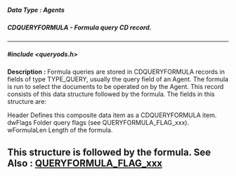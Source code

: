 ##### Data Type : Agents
##### CDQUERYFORMULA - Formula query CD record.
---
##### #include <queryods.h>
**Description :**
Formula queries are stored in CDQUERYFORMULA records in fields of type 
TYPE_QUERY, usually the query field of an Agent.  The formula is run to select 
the documents to be operated on by the Agent.  This record consists of this 
data structure followed by the formula.  The fields in this structure are:

Header  Defines this composite data item as a CDQUERYFORMULA item.
dwFlags  Folder query flags (see QUERYFORMULA_FLAG_xxx).
wFormulaLen  Length of the formula.

This structure is followed by the formula.
**See Also :**
[QUERYFORMULA_FLAG_xxx](D:/md_files/QUERYFORMULA_FLAG_xxx.md)
---
